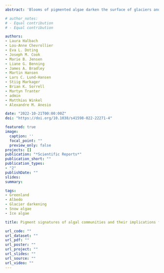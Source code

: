 ```yaml
---
abstract: 'Blooms of pigmented algae darken the surface of glaciers and ice sheets, thereby enhancing solar energy absorption and amplifying ice and snow melt. The impacts of algal pigment and community composition on surface darkening are still poorly understood. Here, we characterise glacier ice and snow algal pigment signatures on snow and bare ice surfaces and study their role in photophysiology and energy absorption on three glaciers in Southeast Greenland. Purpurogallin and astaxanthin esters dominated the glacier ice and snow algal pigment pools (mass ratios to chlorophyll a of 32 and 56, respectively). Algal biomass and pigments impacted chromophoric dissolved organic matter concentrations. Despite the effective absorption of astaxanthin esters at wavelengths where incoming irradiance peaks, the cellular energy absorption of snow algae was 95% lower than anticipated from their pigmentation, due to pigment packaging. The energy absorption of glacier ice algae was consequently ~ 5 × higher. On bare ice, snow algae may have locally contributed up to 13% to total biological radiative forcing, despite contributing 44% to total biomass. Our results give new insights into the impact of algal community composition on bare ice energy absorption and biomass accumulation during snow melt.'

# author_notes:
# - Equal contribution
# - Equal contribution

authors:
- Laura Halbach 
- Lou-Anne Chevrollier
- Eva L. Doting 
- Joseph M. Cook 
- Marie B. Jensen
- Liane G. Benning
- James A. Bradley
- Martin Hansen 
- Lars C. Lund-Hansen 
- Stiig Markager 
- Brian K. Sorrell 
- Martyn Tranter 
- admin 
- Matthias Winkel  
- Alexandre M. Anesio 

date: "2022-10-21T00:00:00Z"
doi: "https://doi.org/10.1038/s41598-022-22271-4"

featured: true
image:
  caption: ''
  focal_point: ""
  preview_only: false
projects: []
publication: "*Scientific Reports*"
publication_short: ""
publication_types:
- "2"
publishDate: ""
slides: 
summary: 

tags:
- Greenland
- Albedo
- Glacier darkening
- Snow algae
- Ice algae

title: Pigment signatures of algal communities and their implications for glacier surface darkening

url_code: ""
url_dataset: ""
url_pdf: ""
url_poster: ""
url_project: ""
url_slides: ""
url_source: ""
url_video: ""
---
```


<!-- {{% callout note %}}
Click the *Cite* button above to demo the feature to enable visitors to import publication metadata into their reference management software.
{{% /callout %}}

{{% callout note %}}
Click the *Slides* button above to demo Academic's Markdown slides feature.
{{% /callout %}}

Supplementary notes can be added here, including [code and math](https://sourcethemes.com/academic/docs/writing-markdown-latex/). -->
